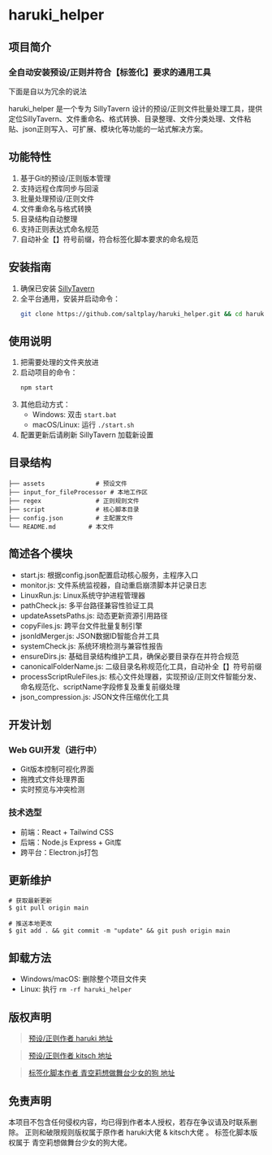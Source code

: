 # haruki_helper

## 项目简介

### 全自动安装预设/正则并符合【标签化】要求的通用工具

下面是自以为冗余的说法

haruki_helper 是一个专为 SillyTavern
设计的预设/正则文件批量处理工具，提供定位SillyTavern、文件重命名、格式转换、目录整理、文件分类处理、文件粘贴、json正则写入、可扩展、模块化等功能的一站式解决方案。

## 功能特性

1. 基于Git的预设/正则版本管理
2. 支持远程仓库同步与回滚
3. 批量处理预设/正则文件
4. 文件重命名与格式转换
5. 目录结构自动整理
6. 支持正则表达式命名规范
7. 自动补全【】符号前缀，符合标签化脚本要求的命名规范

## 安装指南

1. 确保已安装 [SillyTavern](https://github.com/SillyTavern/SillyTavern)
2. 全平台通用，安装并启动命令：
   ```bash
   git clone https://github.com/saltplay/haruki_helper.git && cd haruki_helper && npm start
   ```

## 使用说明

1. 把需要处理的文件夹放进
2. 启动项目的命令：
   ```bash
   npm start
   ```
3. 其他启动方式：
    - Windows: 双击 `start.bat`
    - macOS/Linux: 运行 `./start.sh`
4. 配置更新后请刷新 SillyTavern 加载新设置

## 目录结构

```
├── assets              # 预设文件
├── input_for_fileProcessor # 本地工作区
├── regex               # 正则规则文件
├── script              # 核心脚本目录
├── config.json         # 主配置文件
└── README.md         # 本文件
```

## 简述各个模块

- start.js: 根据config.json配置启动核心服务，主程序入口
- monitor.js: 文件系统监视器，自动重启崩溃脚本并记录日志
- LinuxRun.js: Linux系统守护进程管理器
- pathCheck.js: 多平台路径兼容性验证工具
- updateAssetsPaths.js: 动态更新资源引用路径
- copyFiles.js: 跨平台文件批量复制引擎
- jsonIdMerger.js: JSON数据ID智能合并工具
- systemCheck.js: 系统环境检测与兼容性报告
- ensureDirs.js: 基础目录结构维护工具，确保必要目录存在并符合规范
- canonicalFolderName.js: 二级目录名称规范化工具，自动补全【】符号前缀
- processScriptRuleFiles.js: 核心文件处理器，实现预设/正则文件智能分发、命名规范化、scriptName字段修复及重复前缀处理
- json_compression.js: JSON文件压缩优化工具

## 开发计划

### Web GUI开发（进行中）

- Git版本控制可视化界面
- 拖拽式文件处理界面
- 实时预览与冲突检测

### 技术选型

- 前端：React + Tailwind CSS
- 后端：Node.js Express + Git库
- 跨平台：Electron.js打包

## 更新维护

```
# 获取最新更新
$ git pull origin main

# 推送本地更改
$ git add . && git commit -m "update" && git push origin main
```

## 卸载方法

- Windows/macOS: 删除整个项目文件夹
- Linux: 执行 `rm -rf haruki_helper`

## 版权声明

> [预设/正则作者 haruki 地址](https://discord.com/channels/1134557553011998840/1353870378128244791)

> [预设/正则作者 kitsch 地址](https://discord.com/channels/1134557553011998840/1339853575295209482)

> [标签化脚本作者 青空莉想做舞台少女的狗 地址](https://discord.com/channels/1291925535324110879/1344362686900605043)

## 免责声明

本项目不包含任何侵权内容，均已得到作者本人授权，若存在争议请及时联系删除。
正则和破限规则版权属于原作者 haruki大佬 & kitsch大佬 。
标签化脚本版权属于 青空莉想做舞台少女的狗大佬。
